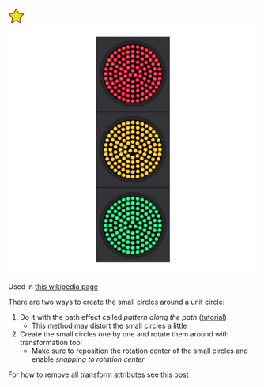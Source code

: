 ![Perfect badge](../prefect-vector-badge.svg)
![The vector graphic](5-colors-refined.svg)

Used in [this wikipedia page](https://fa.wikipedia.org/wiki/%DA%86%D8%B1%D8%A7%D8%BA_%D8%B1%D8%A7%D9%87%D9%86%D9%85%D8%A7%DB%8C%DB%8C)

There are two ways to create the small circles around a unit circle:
 1. Do it with the path effect called *pattern along the path* ([tutorial](https://www.youtube.com/watch?v=3jve45Z60iU))
    - This method may distort the small circles a little
 2. Create the small circles one by one and rotate them around with transformation tool
    - Make sure to reposition the rotation center of the small circles and enable *snapping to rotation center*

For how to remove all transform attributes see this [post](https://stackoverflow.com/a/41258748)
